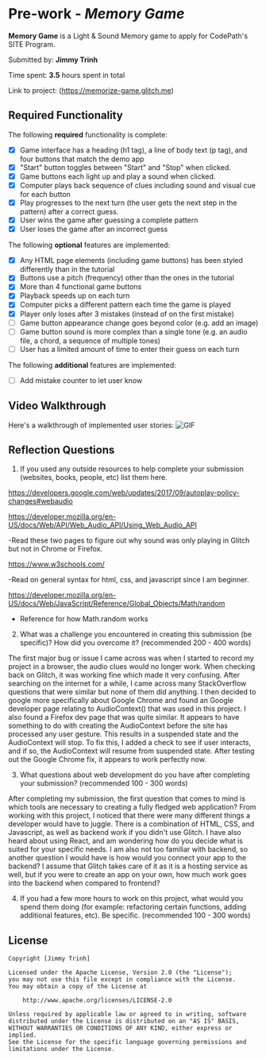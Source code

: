 # Pre-work - *Memory Game*

**Memory Game** is a Light & Sound Memory game to apply for CodePath's SITE Program. 

Submitted by: **Jimmy Trinh**

Time spent: **3.5** hours spent in total

Link to project: (https://memorize-game.glitch.me)

## Required Functionality

The following **required** functionality is complete:

* [x] Game interface has a heading (h1 tag), a line of body text (p tag), and four buttons that match the demo app
* [x] "Start" button toggles between "Start" and "Stop" when clicked. 
* [x] Game buttons each light up and play a sound when clicked. 
* [x] Computer plays back sequence of clues including sound and visual cue for each button
* [x] Play progresses to the next turn (the user gets the next step in the pattern) after a correct guess. 
* [x] User wins the game after guessing a complete pattern
* [x] User loses the game after an incorrect guess

The following **optional** features are implemented:

* [x] Any HTML page elements (including game buttons) has been styled differently than in the tutorial
* [x] Buttons use a pitch (frequency) other than the ones in the tutorial
* [x] More than 4 functional game buttons
* [x] Playback speeds up on each turn
* [x] Computer picks a different pattern each time the game is played
* [x] Player only loses after 3 mistakes (instead of on the first mistake)
* [ ] Game button appearance change goes beyond color (e.g. add an image)
* [ ] Game button sound is more complex than a single tone (e.g. an audio file, a chord, a sequence of multiple tones)
* [ ] User has a limited amount of time to enter their guess on each turn

The following **additional** features are implemented:

- [ ] Add mistake counter to let user know

## Video Walkthrough

Here's a walkthrough of implemented user stories:
![GIF](https://i.imgur.com/OKxSb43.gif)


## Reflection Questions
1. If you used any outside resources to help complete your submission (websites, books, people, etc) list them here. 

https://developers.google.com/web/updates/2017/09/autoplay-policy-changes#webaudio

https://developer.mozilla.org/en-US/docs/Web/API/Web_Audio_API/Using_Web_Audio_API

-Read these two pages to figure out why sound was only playing in Glitch but not in Chrome or Firefox.

https://www.w3schools.com/

-Read on general syntax for html, css, and javascript since I am beginner.

https://developer.mozilla.org/en-US/docs/Web/JavaScript/Reference/Global_Objects/Math/random
- Reference for how Math.random works

2. What was a challenge you encountered in creating this submission (be specific)? How did you overcome it? (recommended 200 - 400 words)

The first major bug or issue I came across was when I started to record my project in a browser, the audio clues would no longer work. When checking back on Glitch, it was working fine which made it very confusing. After searching on the internet for a while, I came across many StackOverflow questions that were similar but none of them did anything. I then decided to google more specifically about Google Chrome and found an Google developer page relating to AudioContext() that was used in this project. I also found a Firefox dev page that was quite similar. It appears to have something to do with creating the AudioContext before the site has processed any user gesture. This results in a suspended state and the AudioContext will stop. To fix this, I added a check to see if user interacts, and if so, the AudioContext will resume from suspended state. After testing out the Google Chrome fix, it appears to work perfectly now. 

3. What questions about web development do you have after completing your submission? (recommended 100 - 300 words) 

After completing my submission, the first question that comes to mind is which tools are necessary to creating a fully fledged web application? From working with this project, I noticed that there were many different things a developer would have to juggle. There is a combination of HTML, CSS, and Javascript, as well as backend work if you didn't use Glitch. I have also heard about using React, and am wondering how do you decide what is suited for your specific needs. I am also not too familiar with backend, so another question I would have is how would you connect your app to the backend? I assume that Glitch takes care of it as it is a hosting service as well, but if you were to create an app on your own, how much work goes into the backend when compared to frontend?

4. If you had a few more hours to work on this project, what would you spend them doing (for example: refactoring certain functions, adding additional features, etc). Be specific. (recommended 100 - 300 words) 





## License

    Copyright [Jimmy Trinh]

    Licensed under the Apache License, Version 2.0 (the "License");
    you may not use this file except in compliance with the License.
    You may obtain a copy of the License at

        http://www.apache.org/licenses/LICENSE-2.0

    Unless required by applicable law or agreed to in writing, software
    distributed under the License is distributed on an "AS IS" BASIS,
    WITHOUT WARRANTIES OR CONDITIONS OF ANY KIND, either express or implied.
    See the License for the specific language governing permissions and
    limitations under the License.
